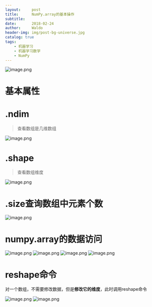 ```yaml
---
layout:     post
title:      NumPy.array的基本操作
subtitle:   
date:       2018-02-24
author:     Waldo
header-img: img/post-bg-universe.jpg
catalog: true
tags:
    - 机器学习
    - 机器学习数学
    - NumPy
---
```


![image.png](http://upload-images.jianshu.io/upload_images/7216746-4ecbba5366054cbe.png?imageMogr2/auto-orient/strip%7CimageView2/2/w/1240)

# 基本属性

# .ndim
> 查看数组是几维数组  

![image.png](http://upload-images.jianshu.io/upload_images/7216746-10f0e1adf64a27df.png?imageMogr2/auto-orient/strip%7CimageView2/2/w/1240)

# .shape
> 查看数组维度

![image.png](http://upload-images.jianshu.io/upload_images/7216746-3de2b312878c73a6.png?imageMogr2/auto-orient/strip%7CimageView2/2/w/1240)


# .size查询数组中元素个数

![image.png](http://upload-images.jianshu.io/upload_images/7216746-32128248ef2ce58b.png?imageMogr2/auto-orient/strip%7CimageView2/2/w/1240)

# numpy.array的数据访问
![image.png](http://upload-images.jianshu.io/upload_images/7216746-40d18d44c5aa3848.png?imageMogr2/auto-orient/strip%7CimageView2/2/w/1240)
![image.png](http://upload-images.jianshu.io/upload_images/7216746-2282c168bf6dab4a.png?imageMogr2/auto-orient/strip%7CimageView2/2/w/1240)
![image.png](http://upload-images.jianshu.io/upload_images/7216746-04188295c12a1e92.png?imageMogr2/auto-orient/strip%7CimageView2/2/w/1240)
![image.png](http://upload-images.jianshu.io/upload_images/7216746-084e97441418c426.png?imageMogr2/auto-orient/strip%7CimageView2/2/w/1240)


# reshape命令
对一个数组，不需要修改数据，但是**修改它的维度**，此时调用reshape命令


![image.png](http://upload-images.jianshu.io/upload_images/7216746-ca20a702a9317a15.png?imageMogr2/auto-orient/strip%7CimageView2/2/w/1240)
![image.png](http://upload-images.jianshu.io/upload_images/7216746-77b3ef4327da9f18.png?imageMogr2/auto-orient/strip%7CimageView2/2/w/1240)


